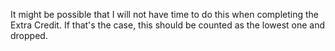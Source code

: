 It might be possible that I will not have time to do this when completing the Extra Credit. If that's the case, this should be counted as the lowest one and dropped.
